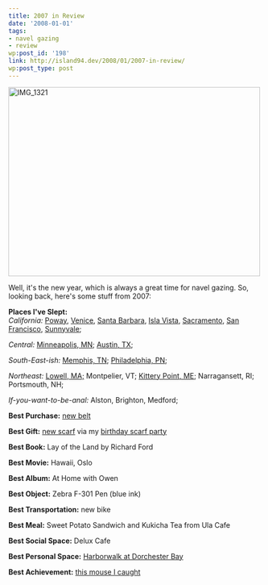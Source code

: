 ```yaml
---
title: 2007 in Review
date: '2008-01-01'
tags:
- navel gazing
- review
wp:post_id: '198'
link: http://island94.dev/2008/01/2007-in-review/
wp:post_type: post
---
```


<div style="display:none">.!.</div><p>
<p style="display:none"><a href="http://time-travel.com/?the_snows_of_kilimanjaro">The Snows of Kilimanjaro movie</a></p>
<p> <a title="IMG_1321 by bensheldon, on Flickr" href="http://www.flickr.com/photos/bensheldon/2145931201/"><img src="http://farm3.static.flickr.com/2276/2145931201_03678691e5.jpg" alt="IMG_1321" width="500" height="375" /></a></p>
<p>Well, it's the new year, which is always a great time for navel gazing.  So, looking back, here's some stuff from 2007:</p>
<p><strong>Places I've Slept:</strong><br />
<em>California:</em> <a href="http://www.flickr.com/photos/bensheldon/2070496510/">Poway</a>, <a href="http://www.flickr.com/photos/bensheldon/426070106/">Venice</a>, <a href="http://www.flickr.com/photos/bensheldon/429766613/">Santa Barbara</a>, <a href="http://www.flickr.com/photos/bensheldon/429775877/">Isla Vista</a>, <a href="http://www.flickr.com/photos/bensheldon/437419637/">Sacramento</a>, <a href="http://www.flickr.com/photos/bensheldon/2070448728/">San Francisco</a>, <a href="http://www.flickr.com/photos/bensheldon/437415187/">Sunnyvale</a>;</p>
<p><em>Central:</em> <a href="http://www.flickr.com/photos/bensheldon/901620062/in/set-72157601010905852/">Minneapolis, MN</a>; <a href="http://www.flickr.com/photos/bensheldon/2070618466/">Austin, TX</a>;</p>
<p><em>South-East-ish:</em> <a href="http://www.flickr.com/photos/bensheldon/366290022/">Memphis, TN</a>; <a href="http://www.flickr.com/photos/bensheldon/2069997127">Philadelphia, PN</a>;</p>
<p><em>Northeast:</em> <a href="http://www.flickr.com/photos/bensheldon/686544649/">Lowell, MA;</a> Montpelier, VT; <a href="http://www.flickr.com/photos/bensheldon/2079204822/">Kittery Point, ME</a>; Narragansett, RI; Portsmouth, NH;</p>
<p><em>If-you-want-to-be-anal:</em> Alston, Brighton, Medford;</p>
<p><strong>Best Purchase:</strong> <a href="http://www.flickr.com/photos/bensheldon/2155090907/">new belt</a></p>
<p><strong>Best Gift:</strong> <a href="http://www.flickr.com/photos/bensheldon/2090666181/">new scarf</a> via my <a href="http://www.flickr.com/photos/bensheldon/2090649025/">birthday scarf party</a></p>
<p><strong>Best Book:</strong> Lay of the Land by Richard Ford</p>
<p><strong>Best Movie:</strong> Hawaii, Oslo</p>
<p><strong>Best Album:</strong> At Home with Owen</p>
<p><strong>Best Object:</strong> Zebra F-301 Pen (blue ink)</p>
<p><strong>Best Transportation:</strong> new bike</p>
<p><strong>Best Meal:</strong> Sweet Potato Sandwich and Kukicha Tea from Ula Cafe</p>
<p><strong>Best Social Space:</strong> Delux Cafe</p>
<p><strong>Best Personal Space:</strong> <a href="http://www.flickr.com/photos/bensheldon/1544721958/">Harborwalk at Dorchester Bay</a></p>
<p><strong>Best Achievement:</strong> <a href="http://www.flickr.com/photos/bensheldon/2090647071/">this mouse I caught</a><!--break--></p>

